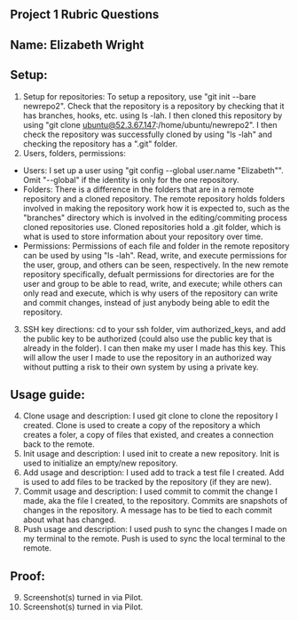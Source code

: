 Project 1 Rubric Questions
---

Name: Elizabeth Wright
---

Setup:
---
1. Setup for repositories: To setup a repository, use "git init --bare newrepo2". Check that the repository is a repository by checking that it has branches, hooks, etc. using ls -lah. I then cloned this repository by using "git clone ubuntu@52.3.67.147:/home/ubuntu/newrepo2". I then check the repository was successfully cloned by using "ls -lah" and checking the repository has a ".git" folder.
2. Users, folders, permissions:
 - Users: I set up a user using "git config --global user.name "Elizabeth"". Omit "--global" if the identity is only for the one repository. 
 - Folders: There is a difference in the folders that are in a remote repository and a cloned repository. The remote repository holds folders involved in making the repository work how it is expected to, such as the "branches" directory which is involved in the editing/commiting process cloned repositories use. Cloned repositories hold a .git folder, which is what is used to store information about your repository over time. 
 - Permissions: Permissions of each file and folder in the remote repository can be used by using "ls -lah". Read, write, and execute permissions for the user, group, and others can be seen, respectively. In the new remote repository specifically, defualt permissions for directories are for the user and group to be able to read, write, and execute; while others can only read and execute, which is why users of the repository can write and commit changes, instead of just anybody being able to edit the repository.
3. SSH key directions: cd to your ssh folder, vim authorized_keys, and add the public key to be authorized (could also use the public key that is already in the folder). I can then make my user I made has this key. This will allow the user I made to use the repository in an authorized way without putting a risk to their own system by using a private key.

Usage guide:
---
4. Clone usage and description: I used git clone to clone the repository I created. Clone is used to create a copy of the repository a which creates a foler, a copy of files that existed, and creates a connection back to the remote.
5. Init usage and description: I used init to create a new repository. Init is used to initialize an empty/new repository.
6. Add usage and description: I used add to track a test file I created. Add is used to add files to be tracked by the repository (if they are new).
7. Commit usage and description: I used commit to commit the change I made, aka the file I created, to the repository. Commits are snapshots of changes in the repository. A message has to be tied to each commit about what has changed.
8. Push usage and description: I used push to sync the changes I made on my terminal to the remote. Push is used to sync the local terminal to the remote.

Proof:
---
9. Screenshot(s) turned in via Pilot.
10. Screenshot(s) turned in via Pilot.
